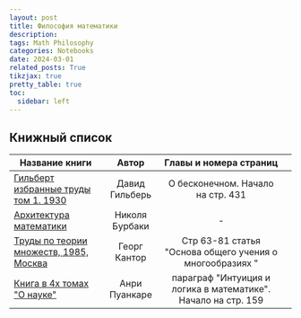 ```yaml
---
layout: post
title: Философия математики
description: 
tags: Math Philosophy
categories: Notebooks
date: 2024-03-01
related_posts: True
tikzjax: true
pretty_table: true
toc:
  sidebar: left
---
```


## Книжный список

| Название книги                                               |     Автор      |                    Главы и номера страниц                    |      |
| ------------------------------------------------------------ | :------------: | :----------------------------------------------------------: | :--: |
| [Гильберт избранные труды том 1. 1930](https://sirenexcelsior.github.io/assets/pdf/master_phi/Давид%20Гильберь.%20О%20бесконечном.%20Гильберт%20избранные%20труды%20том%201.pdf) | Давид Гильберь |              О бесконечном. Начало на стр. 431               |      |
| [Архитектура математики](https://sirenexcelsior.github.io/assets/pdf/master_phi/Николя%20Бурбаки.%20Архитектура%20математики.pdf) | Николя Бурбаки |                              -                               |      |
| [Труды по теории множеств, 1985, Москва](https://sirenexcelsior.github.io/assets/pdf/master_phi/Г.%20Кантор%2C%20книга%20%22Теория%20множеств%22%2C%201985%2C%20Москва.pdf) |  Георг Кантор  |   Стр 63-81 статья "Основа общего учения о многообразиях "   |      |
| [Книга в 4х томах "О науке"](https://sirenexcelsior.github.io/assets/pdf/master_phi/Анри%20Пуанкаре%2C%20книга%20в%204х%20томах%20О%20науке.pdf) | Анри Пуанкаре  | параграф "Интуиция и логика в математике". Начало на стр. 159 |      |

